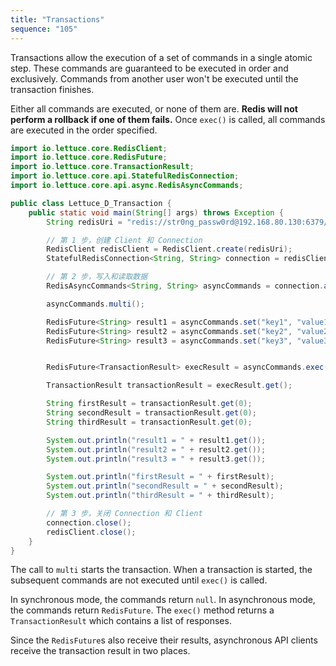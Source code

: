 ```yaml
---
title: "Transactions"
sequence: "105"
---
```


Transactions allow the execution of a set of commands in a single atomic step.
These commands are guaranteed to be executed in order and exclusively.
Commands from another user won't be executed until the transaction finishes.

Either all commands are executed, or none of them are.
**Redis will not perform a rollback if one of them fails.**
Once `exec()` is called, all commands are executed in the order specified.

```java
import io.lettuce.core.RedisClient;
import io.lettuce.core.RedisFuture;
import io.lettuce.core.TransactionResult;
import io.lettuce.core.api.StatefulRedisConnection;
import io.lettuce.core.api.async.RedisAsyncCommands;

public class Lettuce_D_Transaction {
    public static void main(String[] args) throws Exception {
        String redisUri = "redis://str0ng_passw0rd@192.168.80.130:6379/";

        // 第 1 步，创建 Client 和 Connection
        RedisClient redisClient = RedisClient.create(redisUri);
        StatefulRedisConnection<String, String> connection = redisClient.connect();

        // 第 2 步，写入和读取数据
        RedisAsyncCommands<String, String> asyncCommands = connection.async();

        asyncCommands.multi();

        RedisFuture<String> result1 = asyncCommands.set("key1", "value1");
        RedisFuture<String> result2 = asyncCommands.set("key2", "value2");
        RedisFuture<String> result3 = asyncCommands.set("key3", "value3");


        RedisFuture<TransactionResult> execResult = asyncCommands.exec();

        TransactionResult transactionResult = execResult.get();

        String firstResult = transactionResult.get(0);
        String secondResult = transactionResult.get(0);
        String thirdResult = transactionResult.get(0);

        System.out.println("result1 = " + result1.get());
        System.out.println("result2 = " + result2.get());
        System.out.println("result3 = " + result3.get());

        System.out.println("firstResult = " + firstResult);
        System.out.println("secondResult = " + secondResult);
        System.out.println("thirdResult = " + thirdResult);

        // 第 3 步，关闭 Connection 和 Client
        connection.close();
        redisClient.close();
    }
}
```

The call to `multi` starts the transaction.
When a transaction is started, the subsequent commands are not executed until `exec()` is called.

In synchronous mode, the commands return `null`.
In asynchronous mode, the commands return `RedisFuture`.
The `exec()` method returns a `TransactionResult` which contains a list of responses.

Since the `RedisFuture`s also receive their results,
asynchronous API clients receive the transaction result in two places.
